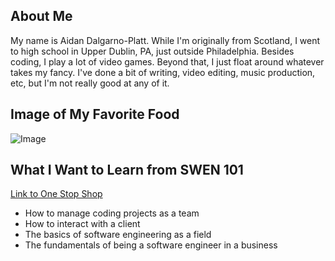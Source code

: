 ## About Me

My name is Aidan Dalgarno-Platt. While I'm originally from Scotland, I went to high school in Upper Dublin, PA, just outside Philadelphia. Besides coding, I play a lot of video games. Beyond that, I just float around whatever takes my fancy. I've done a bit of writing, video editing, music production, etc, but I'm not really good at any of it. 

## Image of My Favorite Food
![Image](https://iamafoodblog.b-cdn.net/wp-content/uploads/2019/02/full-english-7355w-2-1536x1025.webp)

## What I Want to Learn from SWEN 101
[Link to One Stop Shop](http://www.se.rit.edu/~swen-101/00/index.html)
- How to manage coding projects as a team
- How to interact with a client
- The basics of software engineering as a field
- The fundamentals of being a software engineer in a business

